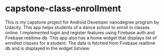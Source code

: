 # capstone-class-enrollment
This is my capstone project for Android Developer nanodegree program by Udacity. This app helps students of a dance school to enroll in classes online.
I implemented login and register features using Firebase auth and Firebase realtime db. This app also has a home widget that displays list of enrolled classes for a student.
The data is fetched from Firebase realtime db and is displayed in the widget listview.


